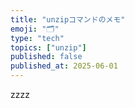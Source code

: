 ```yaml
---
title: "unzipコマンドのメモ"
emoji: "🗂️"
type: "tech"
topics: ["unzip"]
published: false
published_at: 2025-06-01
---
```


zzzz
